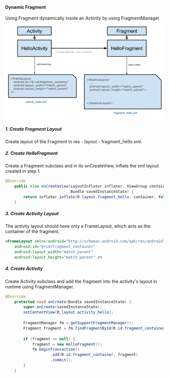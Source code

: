 #### Dynamic Fragment
Using Fragment dynamically inside an Activity by using FragmentManager.

![diagram](pic1.png)

##### 1. Create Fragment Layout
Create layout of the Fragment in res - layout - fragment_hello.xml.

##### 2. Create HelloFragment
Create a Fragment subclass and in its onCreateView, inflate the xml layout created in step 1.

```java
@Override
    public View onCreateView(LayoutInflater inflater, ViewGroup container,
                             Bundle savedInstanceState) {
        return inflater.inflate(R.layout.fragment_hello, container, false);
    }
```

##### 3. Create Activity Layout
The activity layout should have only a FrameLayout, which acts as the container of the fragment.

```xml
<FrameLayout xmlns:android="http://schemas.android.com/apk/res/android"
    android:id="@+id/fragment_container"
    android:layout_width="match_parent"
    android:layout_height="match_parent" />
```

##### 4. Create Activity
Create Activity subclass and add the fragment into the activity's layout in runtime using FragmentManager.

```java
@Override
    protected void onCreate(Bundle savedInstanceState) {
        super.onCreate(savedInstanceState);
        setContentView(R.layout.activity_hello);

        FragmentManager fm = getSupportFragmentManager();
        Fragment fragment = fm.findFragmentById(R.id.fragment_container);

        if (fragment == null) {
            fragment = new HelloFragment();
            fm.beginTransaction()
                    .add(R.id.fragment_container, fragment)
                    .commit();
        }
    }
```